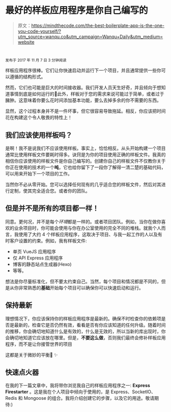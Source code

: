 # 最好的样板应用程序是你自己编写的

> 原文：<https://mindthecode.com/the-best-boilerplate-app-is-the-one-you-code-yourself/?utm_source=wanqu.co&utm_campaign=Wanqu+Daily&utm_medium=website>



# 

<small class="text-blue-300 text-base font-light">发布于 2017 年 11 月 7 日 3 分钟阅读</small>

样板应用程序很棒。它们让你快速启动并运行下一个项目，并且通常提供一些你可以遵循的结构形式。

然而，它们也可能是巨大的时间接收器。我们开发人员天生好奇，并且倾向于想知道事情到底是如何运行的🙈此外，样板对于您的需求来说可能过于简单，或者过于臃肿。这意味着你要么花时间添加基本功能，要么去掉多余的你不需要的东西。

显然，这个过程本身并不是一件坏事，但它很容易导致拖延。相反，你应该把时间花在构建这个令人敬畏的特性上！

## 我们应该使用样板吗？

是啊！我不是说我们不应该使用样板。事实上，恰恰相反。从头开始构建一个项目通常比使用样板文件要耗时得多。诀窍是为你的项目使用正确的样板文件。我真的相信你应该使用的样板文件是你自己编写的。创建你自己的样板文件不仅教你关于你正在使用的技术的一个**吨**，它也给你留下了一段你了解得一清二楚的基础代码，可以用来开始下一个项目的工作。

当然你不必从零开始。您可以选择任何现有的几乎适合您的样板文件，然后对其进行定制，使其完全适合您。或者你的团队。

## 但是并不是所有的项目都一样！

同意。更何况，并不是每个*环境*都是一样的。或者项目团队。例如，当你在做你喜欢的业余项目时，你可能会使用与你在办公室使用的完全不同的堆栈。就我个人而言，我使用了大约 4 个样板应用程序，这取决于项目、与我一起工作的人以及有时客户设置的约束。例如，我有样板文件:

*   单页 VueJS 应用程序
*   仅 API Express 应用程序
*   博客的静态站点生成器(Hexo)
*   等等。

想法是你尽量标准化，但不要太约束自己。当然，每个项目和情况都是不同的，但是从你非常熟悉的**基础**开始每个项目可以确保你可以快速启动和运行。

## 保持最新

理想情况下，你应该保持你的样板应用程序是最新的。确保不时检查你的依赖项是否是最新的，检查它是否仍然有效，看看是否有你应该知道的任何升级。随着时间的推移，你会确切地知道什么是有效的，什么是无效的，所以当新的库出现时，你会确切地知道它应该放在哪里。但是，**不要这么做**，否则我们最终会修补样板应用程序，而不是让你接管世界的项目

这都是关于微妙的平衡🦄 ✨

## 快速点火器

在我的下一篇文章中，我将带你浏览我自己的样板应用程序之一: **Express Firestarter** 。这是我在个人项目中倾向于使用的，是 Express、SocketIO、Redis 和 Mongoose 的组合。我将介绍创建它的步骤，以及它的用途。敬请期待:)

